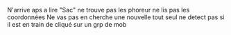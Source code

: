 N'arrive aps a lire "Sac"
ne trouve pas les phoreur
ne lis pas les coordonnées
Ne vas pas en cherche une nouvelle tout seul
ne detect pas si il est en train de cliqué sur un grp de mob

